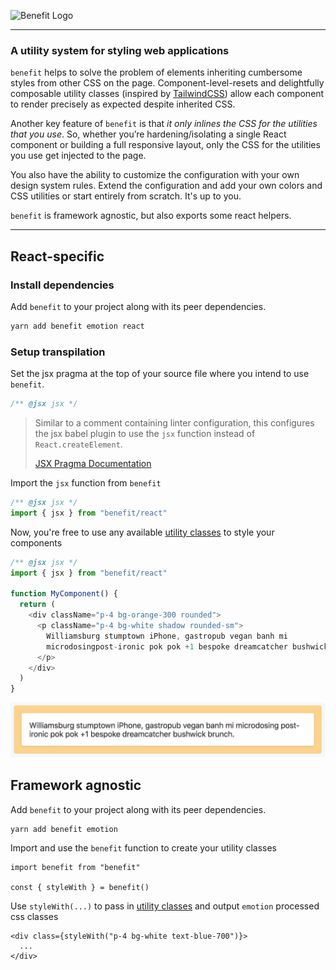 ![Benefit Logo](https://github.com/cdonohue/benefit/blob/master/docs/benefit-logo.svg)

---

### A utility system for styling web applications

`benefit` helps to solve the problem of elements inheriting cumbersome styles from other CSS on the page. Component-level-resets and delightfully composable utility classes (inspired by [TailwindCSS](https://tailwindcss.com)) allow each component to render precisely as expected despite inherited CSS.

Another key feature of `benefit` is that _it only inlines the CSS for the utilities that you use_. So, whether you’re hardening/isolating a single React component or building a full responsive layout, only the CSS for the utilities you use get injected to the page.

You also have the ability to customize the configuration with your own design system rules. Extend the configuration and add your own colors and CSS utilities or start entirely from scratch. It's up to you.

`benefit` is framework agnostic, but also exports some react helpers.

---

## React-specific

### Install dependencies

Add `benefit` to your project along with its peer dependencies.

```bash
yarn add benefit emotion react
```

### Setup transpilation

Set the jsx pragma at the top of your source file where you intend to use `benefit`.

```js
/** @jsx jsx */
```

> Similar to a comment containing linter configuration, this configures the jsx babel plugin to use the `jsx` function instead of `React.createElement`.
>
> [JSX Pragma Documentation](https://babeljs.io/docs/en/babel-plugin-transform-react-jsx#pragma)

Import the `jsx` function from `benefit`

```js
/** @jsx jsx */
import { jsx } from "benefit/react"
```

Now, you're free to use any available [utility classes](https://benefit.netlify.com/utilities) to style your components

```js
/** @jsx jsx */
import { jsx } from "benefit/react"

function MyComponent() {
  return (
    <div className="p-4 bg-orange-300 rounded">
      <p className="p-4 bg-white shadow rounded-sm">
        Williamsburg stumptown iPhone, gastropub vegan banh mi
        microdosingpost-ironic pok pok +1 bespoke dreamcatcher bushwick brunch.
      </p>
    </div>
  )
}
```

![Benefit Example](/docs/images/benefit-example.png)

## Framework agnostic

Add `benefit` to your project along with its peer dependencies.

```bash
yarn add benefit emotion
```

Import and use the `benefit` function to create your utility classes

```
import benefit from "benefit"

const { styleWith } = benefit()
```

Use `styleWith(...)` to pass in [utility classes](https://benefit.netlify.com/utilities) and output `emotion` processed css classes

```
<div class={styleWith("p-4 bg-white text-blue-700")}>
  ...
</div>
```
